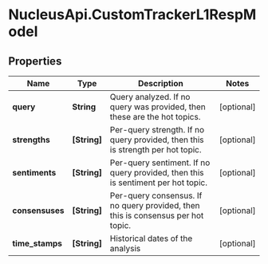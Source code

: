 # NucleusApi.CustomTrackerL1RespModel

## Properties
Name | Type | Description | Notes
------------ | ------------- | ------------- | -------------
**query** | **String** | Query analyzed. If no query was provided, then these are the hot topics. | [optional] 
**strengths** | **[String]** | Per-query strength. If no query provided, then this is strength per hot topic. | [optional] 
**sentiments** | **[String]** | Per-query sentiment. If no query provided, then this is sentiment per hot topic. | [optional] 
**consensuses** | **[String]** | Per-query consensus. If no query provided, then this is consensus per hot topic. | [optional] 
**time_stamps** | **[String]** | Historical dates of the analysis | [optional] 


